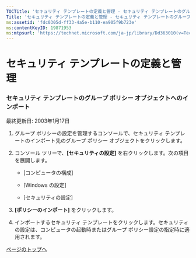 ```yaml
---
TOCTitle: 'セキュリティ テンプレートの定義と管理 ‐ セキュリティ テンプレートのグループ ポリシー オブジェクトへのインポート'
Title: 'セキュリティ テンプレートの定義と管理 ‐ セキュリティ テンプレートのグループ ポリシー オブジェクトへのインポート'
ms:assetid: 'fdc0305d-ff33-4a5e-b110-ea905f9b723e'
ms:contentKeyID: 19871953
ms:mtpsurl: 'https://technet.microsoft.com/ja-jp/library/Dd363010(v=TechNet.10)'
---
```


セキュリティ テンプレートの定義と管理
=====================================

### セキュリティ テンプレートのグループ ポリシー オブジェクトへのインポート

最終更新日: 2003年1月17日

1.  グループ ポリシーの設定を管理するコンソールで、セキュリティ テンプレートのインポート先のグループ ポリシー オブジェクトをクリックします。

2.  コンソール ツリーで、**\[セキュリティの設定\]** を右クリックします。次の項目を展開します。

    -   \[コンピュータの構成\]

    -   \[Windows の設定\]

    -   \[セキュリティの設定\]

3.  **\[ポリシーのインポート\]** をクリックします。

4.  インポートするセキュリティ テンプレートをクリックします。セキュリティの設定は、コンピュータの起動時またはグループ ポリシー設定の指定時に適用されます。

[](#mainsection)[ページのトップへ](#mainsection)
